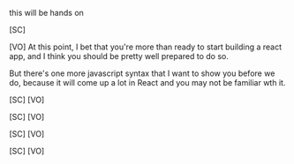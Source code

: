 this will be hands on


[SC]

[VO]
At this point, I bet that you're more than ready to start building a react app, and I think you should be pretty well prepared to do so.

But there's one more javascript syntax that I want to show you before we do, because it will come up a lot in React and you may not be familiar wth it.

[SC]
[VO]




[SC]
[VO]




[SC]
[VO]



[SC]
[VO]